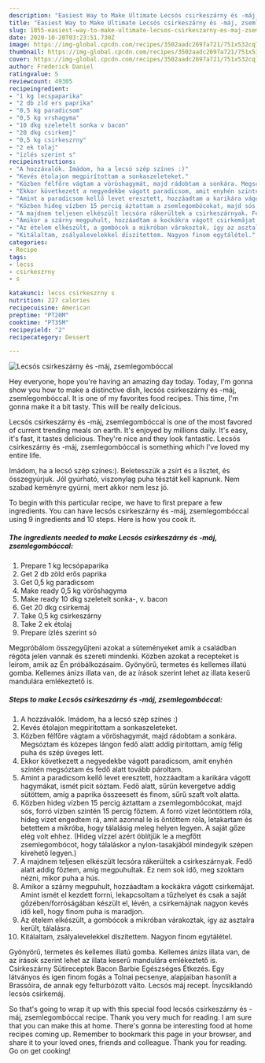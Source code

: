 ```yaml
---
description: "Easiest Way to Make Ultimate Lecsós csirkeszárny és -máj, zsemlegombóccal"
title: "Easiest Way to Make Ultimate Lecsós csirkeszárny és -máj, zsemlegombóccal"
slug: 1055-easiest-way-to-make-ultimate-lecsos-csirkeszarny-es-maj-zsemlegomboccal
date: 2020-10-20T03:23:51.730Z
image: https://img-global.cpcdn.com/recipes/3502aadc2697a721/751x532cq70/lecsos-csirkeszarny-es-maj-zsemlegomboccal-recept-foto.jpg
thumbnail: https://img-global.cpcdn.com/recipes/3502aadc2697a721/751x532cq70/lecsos-csirkeszarny-es-maj-zsemlegomboccal-recept-foto.jpg
cover: https://img-global.cpcdn.com/recipes/3502aadc2697a721/751x532cq70/lecsos-csirkeszarny-es-maj-zsemlegomboccal-recept-foto.jpg
author: Frederick Daniel
ratingvalue: 5
reviewcount: 49305
recipeingredient:
- "1 kg lecspaparika"
- "2 db zld ers paprika"
- "0,5 kg paradicsom"
- "0,5 kg vrshagyma"
- "10 dkg szeletelt sonka v bacon"
- "20 dkg csirkemj"
- "0,5 kg csirkeszrny"
- "2 ek tolaj"
- "ízlés szerint s"
recipeinstructions:
- "A hozzávalók. Imádom, ha a lecsó szép színes :)"
- "Kevés étolajon megpirítottam a sonkaszeleteket."
- "Közben félfőre vágtam a vöröshagymát, majd rádobtam a sonkára. Megsóztam és közepes lángon fedő alatt addig pirítottam, amíg félig puha és szép üveges lett."
- "Ekkor következett a negyedekbe vágott paradicsom, amit enyhén szintén megsóztam és fedő alatt tovább pároltam."
- "Amint a paradicsom kellő levet eresztett, hozzáadtam a karikára vágott hagymákat, ismét picit sóztam. Fedő alatt, sűrűn kevergetve addig sütöttem, amíg a paprika összeesett és finom, sűrű szaft volt alatta."
- "Közben hideg vízben 15 percig áztattam a zsemlegombócokat, majd sós, forró vízben szintén 15 percig főztem. A forró vizet leöntöttem róla, hideg vizet engedtem rá, amit azonnal le is öntöttem róla, letakartam és betettem a mikróba, hogy tálalásig meleg helyen legyen. A saját gőze elég volt ehhez. (Hideg vízzel azért öblítjük le a megfőtt zsemlegombócot, hogy tálaláskor a nylon-tasakjából mindegyik szépen kivehető legyen.)"
- "A majdnem teljesen elkészült lecsóra rákerültek a csirkeszárnyak. Fedő alatt addig főztem, amíg megpuhultak. Ez nem sok idő, meg szoktam nézni, mikor puha a hús."
- "Amikor a szárny megpuhult, hozzáadtam a kockákra vágott csirkemájat. Amint ismét el kezdett forrni, lekapcsoltam a tűzhelyet és csak a saját gőzében/forróságában készült el, lévén, a csirkemájnak nagyon kevés idő kell, hogy finom puha is maradjon."
- "Az ételem elkészült, a gombócok a mikróban várakoztak, így az asztalra került, tálalásra."
- "Kitálaltam, zsályalevelekkel díszítettem. Nagyon finom egytálétel."
categories:
- Recipe
tags:
- lecss
- csirkeszrny
- s

katakunci: lecss csirkeszrny s 
nutrition: 227 calories
recipecuisine: American
preptime: "PT20M"
cooktime: "PT35M"
recipeyield: "2"
recipecategory: Dessert

---
```



![Lecsós csirkeszárny és -máj, zsemlegombóccal](https://img-global.cpcdn.com/recipes/3502aadc2697a721/751x532cq70/lecsos-csirkeszarny-es-maj-zsemlegomboccal-recept-foto.jpg)

Hey everyone, hope you're having an amazing day today. Today, I'm gonna show you how to make a distinctive dish, lecsós csirkeszárny és -máj, zsemlegombóccal. It is one of my favorites food recipes. This time, I'm gonna make it a bit tasty. This will be really delicious.

Lecsós csirkeszárny és -máj, zsemlegombóccal is one of the most favored of current trending meals on earth. It's enjoyed by millions daily. It's easy, it's fast, it tastes delicious. They're nice and they look fantastic. Lecsós csirkeszárny és -máj, zsemlegombóccal is something which I've loved my entire life.

Imádom, ha a lecsó szép színes:). Beletesszük a zsírt és a lisztet, és összegyúrjuk. Jól gyúrható, viszonylag puha tésztát kell kapnunk. Nem szabad keményre gyúrni, mert akkor nem lesz jó.


To begin with this particular recipe, we have to first prepare a few ingredients. You can have lecsós csirkeszárny és -máj, zsemlegombóccal using 9 ingredients and 10 steps. Here is how you cook it.

<!--inarticleads1-->

##### The ingredients needed to make Lecsós csirkeszárny és -máj, zsemlegombóccal:

1. Prepare 1 kg lecsópaparika
1. Get 2 db zöld erős paprika
1. Get 0,5 kg paradicsom
1. Make ready 0,5 kg vöröshagyma
1. Make ready 10 dkg szeletelt sonka-, v. bacon
1. Get 20 dkg csirkemáj
1. Take 0,5 kg csirkeszárny
1. Take 2 ek étolaj
1. Prepare ízlés szerint só


Megpróbálom összegyűjteni azokat a süteményeket amik a családban régóta jelen vannak és szereti mindenki. Közben azokat a recepteket is leírom, amik az Én próbálkozásaim. Gyönyörű, termetes és kellemes illatú gomba. Kellemes ánizs illata van, de az írások szerint lehet az illata keserű mandulára emlékeztető is. 

<!--inarticleads2-->

##### Steps to make Lecsós csirkeszárny és -máj, zsemlegombóccal:

1. A hozzávalók. Imádom, ha a lecsó szép színes :)
1. Kevés étolajon megpirítottam a sonkaszeleteket.
1. Közben félfőre vágtam a vöröshagymát, majd rádobtam a sonkára. Megsóztam és közepes lángon fedő alatt addig pirítottam, amíg félig puha és szép üveges lett.
1. Ekkor következett a negyedekbe vágott paradicsom, amit enyhén szintén megsóztam és fedő alatt tovább pároltam.
1. Amint a paradicsom kellő levet eresztett, hozzáadtam a karikára vágott hagymákat, ismét picit sóztam. Fedő alatt, sűrűn kevergetve addig sütöttem, amíg a paprika összeesett és finom, sűrű szaft volt alatta.
1. Közben hideg vízben 15 percig áztattam a zsemlegombócokat, majd sós, forró vízben szintén 15 percig főztem. A forró vizet leöntöttem róla, hideg vizet engedtem rá, amit azonnal le is öntöttem róla, letakartam és betettem a mikróba, hogy tálalásig meleg helyen legyen. A saját gőze elég volt ehhez. (Hideg vízzel azért öblítjük le a megfőtt zsemlegombócot, hogy tálaláskor a nylon-tasakjából mindegyik szépen kivehető legyen.)
1. A majdnem teljesen elkészült lecsóra rákerültek a csirkeszárnyak. Fedő alatt addig főztem, amíg megpuhultak. Ez nem sok idő, meg szoktam nézni, mikor puha a hús.
1. Amikor a szárny megpuhult, hozzáadtam a kockákra vágott csirkemájat. Amint ismét el kezdett forrni, lekapcsoltam a tűzhelyet és csak a saját gőzében/forróságában készült el, lévén, a csirkemájnak nagyon kevés idő kell, hogy finom puha is maradjon.
1. Az ételem elkészült, a gombócok a mikróban várakoztak, így az asztalra került, tálalásra.
1. Kitálaltam, zsályalevelekkel díszítettem. Nagyon finom egytálétel.


Gyönyörű, termetes és kellemes illatú gomba. Kellemes ánizs illata van, de az írások szerint lehet az illata keserű mandulára emlékeztető is. Csirkeszárny Sütireceptek Bacon Barbie Egészséges Étkezés. Egy látványos és igen finom fogás a Tolnai pecsenye, alapjaiban hasonlít a Brassóira, de annak egy felturbózott válto. Lecsós máj recept. Ínycsiklandó lecsós csirkemáj. 

So that's going to wrap it up with this special food lecsós csirkeszárny és -máj, zsemlegombóccal recipe. Thank you very much for reading. I am sure that you can make this at home. There's gonna be interesting food at home recipes coming up. Remember to bookmark this page in your browser, and share it to your loved ones, friends and colleague. Thank you for reading. Go on get cooking!
